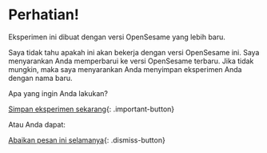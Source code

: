 # Perhatian!

Eksperimen ini dibuat dengan versi OpenSesame yang lebih baru.

Saya tidak tahu apakah ini akan bekerja dengan versi OpenSesame ini. Saya menyarankan Anda memperbarui ke versi OpenSesame terbaru. Jika tidak mungkin, maka saya menyarankan Anda menyimpan eksperimen Anda dengan nama baru.

Apa yang ingin Anda lakukan?

[Simpan eksperimen sekarang](opensesame://action.save){: .important-button} <br />

Atau Anda dapat:

[Abaikan pesan ini selamanya](opensesame://event.os4n_dismiss_old_experiment){: .dismiss-button}